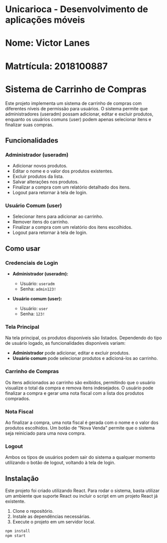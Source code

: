 # Unicarioca - Desenvolvimento de aplicações móveis
# Nome: Victor Lanes 
# Matrtícula: 2018100887

# Sistema de Carrinho de Compras

Este projeto implementa um sistema de carrinho de compras com diferentes níveis de permissão para usuários. O sistema permite que administradores (useradm) possam adicionar, editar e excluir produtos, enquanto os usuários comuns (user) podem apenas selecionar itens e finalizar suas compras.

## Funcionalidades

### Administrador (useradm)
- Adicionar novos produtos.
- Editar o nome e o valor dos produtos existentes.
- Excluir produtos da lista.
- Salvar alterações nos produtos.
- Finalizar a compra com um relatório detalhado dos itens.
- Logout para retornar à tela de login.

### Usuário Comum (user)
- Selecionar itens para adicionar ao carrinho.
- Remover itens do carrinho.
- Finalizar a compra com um relatório dos itens escolhidos.
- Logout para retornar à tela de login.

## Como usar

### Credenciais de Login

- **Administrador (useradm):**
  - Usuário: `useradm`
  - Senha: `admin123!`
  
- **Usuário comum (user):**
  - Usuário: `user`
  - Senha: `123!`

### Tela Principal

Na tela principal, os produtos disponíveis são listados. Dependendo do tipo de usuário logado, as funcionalidades disponíveis variam:

- **Administrador** pode adicionar, editar e excluir produtos.
- **Usuário comum** pode selecionar produtos e adicioná-los ao carrinho.

### Carrinho de Compras

Os itens adicionados ao carrinho são exibidos, permitindo que o usuário visualize o total da compra e remova itens indesejados. O usuário pode finalizar a compra e gerar uma nota fiscal com a lista dos produtos comprados.

### Nota Fiscal

Ao finalizar a compra, uma nota fiscal é gerada com o nome e o valor dos produtos escolhidos. Um botão de "Nova Venda" permite que o sistema seja reiniciado para uma nova compra.

### Logout

Ambos os tipos de usuários podem sair do sistema a qualquer momento utilizando o botão de logout, voltando à tela de login.

## Instalação

Este projeto foi criado utilizando React. Para rodar o sistema, basta utilizar um ambiente que suporte React ou incluir o script em um projeto React já existente.

1. Clone o repositório.
2. Instale as dependências necessárias.
3. Execute o projeto em um servidor local.

```bash
npm install
npm start
